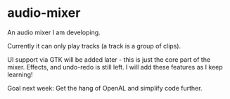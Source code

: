 # audio-mixer
An audio mixer I am developing.

Currently it can only play tracks (a track is a group of clips).

UI support via GTK will be added later - this is just the core part of the mixer. Effects, and undo-redo is still left. I will add these features as I keep learning!

Goal next week: Get the hang of OpenAL and simplify code further.
